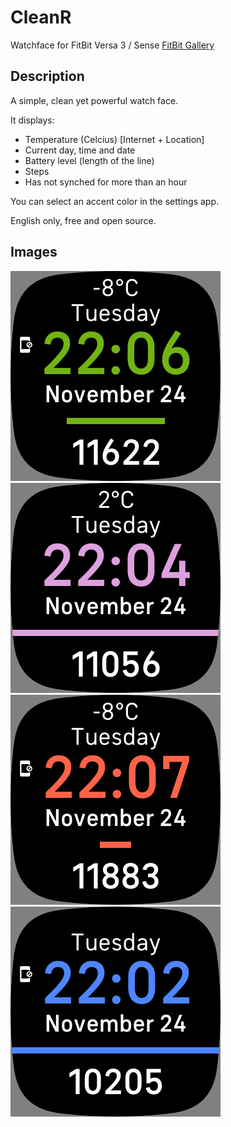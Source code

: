 # CleanR

Watchface for FitBit Versa 3 / Sense
[FitBit Gallery](https://gallery.fitbit.com/details/c69c5e04-68f8-4029-8138-c3ecd062fc55)

## Description
A simple, clean yet powerful watch face.

It displays:
- Temperature (Celcius) [Internet + Location]
- Current day, time and date
- Battery level (length of the line)
- Steps
- Has not synched for more than an hour

You can select an accent color in the settings app.

English only, free and open source.

## Images
![Watchface Example 1](/media/wf1.png)
![Watchface Example 2](/media/wf2.png)
![Watchface Example 3](/media/wf3.png)
![Watchface Example 4](/media/wf4.png)
